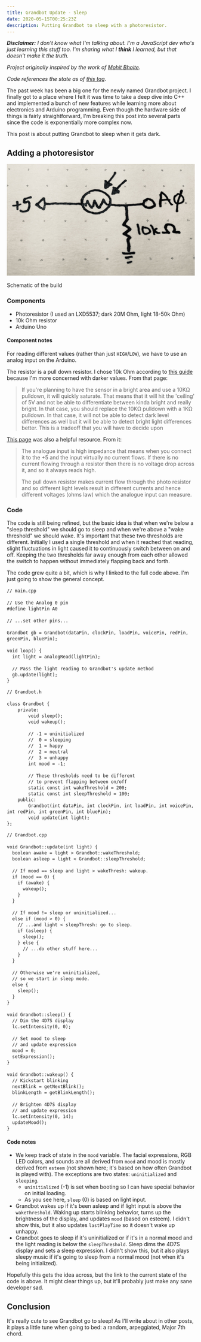 ```yaml
---
title: Grandbot Update - Sleep 
date: 2020-05-15T00:25:23Z
description: Putting Grandbot to sleep with a photoresistor.
---
```


_**Disclaimer:** I don't know what I'm talking about. I'm a JavaScript dev who's just learning this stuff too. I'm sharing what I **think** I learned, but that doesn't make it the truth._

_Project originally inspired by the work of [Mohit Bhoite](https://twitter.com/MohitBhoite)._

_Code references the state as of [this tag](https://github.com/handeyeco/Grandbot/tree/2020-05-15)._

The past week has been a big one for the newly named Grandbot project. I finally got to a place where I felt it was time to take a deep dive into C++ and implemented a bunch of new features while learning more about electronics and Arduino programming. Even though the hardware side of things is fairly straightforward, I'm breaking this post into several parts since the code is exponentially more complex now.

This post is about putting Grandbot to sleep when it gets dark.

## Adding a photoresistor

![Schematic of the build](./schematic.jpeg)
<figcaption>Schematic of the build</figcaption>

### Components

- Photoresistor (I used an LXD5537; dark 20M Ohm, light 18-50k Ohm)
- 10k Ohm resistor
- Arduino Uno

#### Component notes

For reading different values (rather than just `HIGH`/`LOW`), we have to use an analog input on the Arduino.

The resistor is a pull down resistor. I chose 10k Ohm according to [this guide](https://learn.adafruit.com/photocells/using-a-photocell) because I'm more concerned with darker values. From that page:

> If you're planning to have the sensor in a bright area and use a 10KΩ pulldown, it will quickly saturate. That means that it will hit the 'ceiling' of 5V and not be able to differentiate between kinda bright and really bright. In that case, you should replace the 10KΩ pulldown with a 1KΩ pulldown. In that case, it will not be able to detect dark level differences as well but it will be able to detect bright light differences better. This is a tradeoff that you will have to decide upon

[This page](https://forum.arduino.cc/index.php?topic=18241.0) was also a helpful resource. From it:

> The analogue input is high impedance that means when you connect it to the +5 and the input virtually no current flows. If there is no current flowing through a resistor then there is no voltage drop across it, and so it always reads high.
>
> The pull down resistor makes current flow through the photo resistor and so different light levels result in different currents and hence different voltages (ohms law) which the analogue input can measure.

### Code

The code is still being refined, but the basic idea is that when we're below a "sleep threshold" we should go to sleep and when we're above a "wake threshold" we should wake. It's important that these two thresholds are different. Initially I used a single threshold and when it reached that reading, slight fluctuations in light caused it to continuously switch between on and off. Keeping the two thresholds far away enough from each other allowed the switch to happen without immediately flapping back and forth.

The code grew quite a bit, which is why I linked to the full code above. I'm just going to show the general concept.

``` Arduino
// main.cpp

// Use the Analog 0 pin
#define lightPin A0

// ...set other pins...

Grandbot gb = Grandbot(dataPin, clockPin, loadPin, voicePin, redPin, greenPin, bluePin);

void loop() {
  int light = analogRead(lightPin);

  // Pass the light reading to Grandbot's update method
  gb.update(light);
}
```

``` Arduino
// Grandbot.h

class Grandbot {
    private:
        void sleep();
        void wakeup();

        // -1 = uninitialized
        //  0 = sleeping
        //  1 = happy
        //  2 = neutral
        //  3 = unhappy
        int mood = -1;

        // These thresholds need to be different
        // to prevent flapping between on/off
        static const int wakeThreshold = 200;
        static const int sleepThreshold = 100;
    public:
        Grandbot(int dataPin, int clockPin, int loadPin, int voicePin, int redPin, int greenPin, int bluePin);
        void update(int light);
};
```

``` Arduino
// Grandbot.cpp

void Grandbot::update(int light) {
  boolean awake = light > Grandbot::wakeThreshold;
  boolean asleep = light < Grandbot::sleepThreshold;

  // If mood == sleep and light > wakeThresh: wakeup.
  if (mood == 0) {
    if (awake) {
      wakeup();
    }
  }
  
  // If mood != sleep or uninitialized...
  else if (mood > 0) {
    // ...and light < sleepThresh: go to sleep.
    if (asleep) {
      sleep();
    } else {
      // ...do other stuff here...
    }
  }
  
  // Otherwise we're uninitialized,
  // so we start in sleep mode.
  else {
    sleep();
  }
}

void Grandbot::sleep() {
  // Dim the 4D7S display
  lc.setIntensity(0, 0);

  // Set mood to sleep
  // and update expression
  mood = 0;
  setExpression();
}

void Grandbot::wakeup() {
  // Kickstart blinking
  nextBlink = getNextBlink();
  blinkLength = getBlinkLength();

  // Brighten 4D7S display
  // and update expression
  lc.setIntensity(0, 14);
  updateMood();
}
```

#### Code notes

- We keep track of state in the `mood` variable. The facial expressions, RGB LED colors, and sounds are all derived from `mood` and mood is mostly derived from `esteem` (not shown here; it's based on how often Grandbot is played with). The exceptions are two states: `uninitialized` and `sleeping`.
  - `uninitialized` (-1) is set when booting so I can have special behavior on initial loading.
  - As you see here, `sleep` (0) is based on light input.
- Grandbot wakes up if it's been asleep and if light input is above the `wakeThreshold`. Waking up starts blinking behavior, turns up the brightness of the display, and updates `mood` (based on esteem). I didn't show this, but it also updates `lastPlayTime` so it doesn't wake up unhappy.
- Grandbot goes to sleep if it's uninitialized or if it's in a normal mood and the light reading is below the `sleepThreshold`. Sleep dims the 4D7S display and sets a sleep expression. I didn't show this, but it also plays sleepy music if it's going to sleep from a normal mood (not when it's being initialized).

Hopefully this gets the idea across, but the link to the current state of the code is above. It might clear things up, but it'll probably just make any sane developer sad.

## Conclusion

It's really cute to see Grandbot go to sleep! As I'll write about in other posts, it plays a little tune when going to bed: a random, arpeggiated, Major 7th chord.